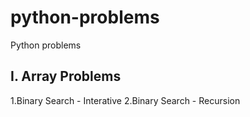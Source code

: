 # python-problems
Python problems

## I. Array Problems
1.Binary Search - Interative
2.Binary Search - Recursion
